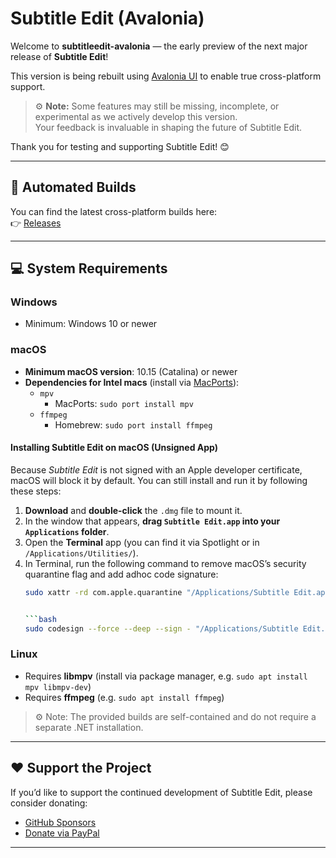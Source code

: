 ﻿# Subtitle Edit (Avalonia)

Welcome to **subtitleedit-avalonia** — the early preview of the next major release of **Subtitle Edit**!

This version is being rebuilt using [Avalonia UI](https://avaloniaui.net/) to enable true cross-platform support.

> ⚙️ **Note:** Some features may still be missing, incomplete, or experimental as we actively develop this version.  
> Your feedback is invaluable in shaping the future of Subtitle Edit.

Thank you for testing and supporting Subtitle Edit! 😊

---

## 🚀 Automated Builds
You can find the latest cross-platform builds here:  
👉 [Releases](https://github.com/niksedk/subtitleedit-avalonia/releases)

---

## 💻 System Requirements

### Windows
- Minimum: Windows 10 or newer

### macOS

- **Minimum macOS version**: 10.15 (Catalina) or newer
- **Dependencies for Intel macs** (install via [MacPorts](https://www.macports.org/)):
    - `mpv`
        - MacPorts: `sudo port install mpv`
    - `ffmpeg`
        - Homebrew: `sudo port install ffmpeg`



#### Installing Subtitle Edit on macOS (Unsigned App)

Because *Subtitle Edit* is not signed with an Apple developer certificate, macOS will block it by default. You can still install and run it by following these steps:

1. **Download** and **double-click** the `.dmg` file to mount it.
2. In the window that appears, **drag `Subtitle Edit.app` into your `Applications` folder**.
3. Open the **Terminal** app (you can find it via Spotlight or in `/Applications/Utilities/`).
4. In Terminal, run the following command to remove macOS’s security quarantine flag and add adhoc code signature:
   ```bash
   sudo xattr -rd com.apple.quarantine "/Applications/Subtitle Edit.app"


   ```bash
   sudo codesign --force --deep --sign - "/Applications/Subtitle Edit.app"


### Linux
- Requires **libmpv** (install via package manager, e.g. `sudo apt install mpv libmpv-dev`)
- Requires **ffmpeg** (e.g. `sudo apt install ffmpeg`)

> ⚙️ Note: The provided builds are self-contained and do not require a separate .NET installation.

---

## ❤️ Support the Project
If you’d like to support the continued development of Subtitle Edit, please consider donating:

- [GitHub Sponsors](https://github.com/sponsors/niksedk)
- [Donate via PayPal](https://www.paypal.com/donate/?hosted_button_id=4XEHVLANCQBCU)

---
